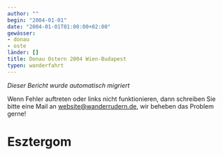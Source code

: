 ```yaml
---
author: ""
begin: "2004-01-01"
date: "2004-01-01T01:00:00+02:00"
gewässer:
- donau
- oste
länder: []
title: Donau Ostern 2004 Wien-Budapest
typen: wanderfahrt
---
```



*Dieser Bericht wurde automatisch migriert*

Wenn Fehler auftreten oder links nicht funktionieren, dann schreiben Sie bitte eine Mail an website@wanderrudern.de, wir beheben das Problem gerne!



# Esztergom


